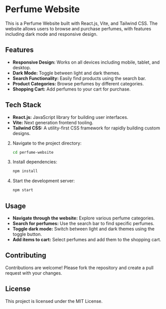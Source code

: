 # Perfume Website

This is a Perfume Website built with React.js, Vite, and Tailwind CSS. The website allows users to browse and purchase perfumes, with features including dark mode and responsive design.

## Features

- **Responsive Design:** Works on all devices including mobile, tablet, and desktop.
- **Dark Mode:** Toggle between light and dark themes.
- **Search Functionality:** Easily find products using the search bar.
- **Product Categories:** Browse perfumes by different categories.
- **Shopping Cart:** Add perfumes to your cart for purchase.

## Tech Stack

- **React.js:** JavaScript library for building user interfaces.
- **Vite:** Next generation frontend tooling.
- **Tailwind CSS:** A utility-first CSS framework for rapidly building custom designs.

 
2. Navigate to the project directory:
    ```bash
    cd perfume-website
    ```
3. Install dependencies:
    ```bash
    npm install
    ```
4. Start the development server:
    ```bash
    npm start
    ```


## Usage

- **Navigate through the website:** Explore various perfume categories.
- **Search for perfumes:** Use the search bar to find specific perfumes.
- **Toggle dark mode:** Switch between light and dark themes using the toggle button.
- **Add items to cart:** Select perfumes and add them to the shopping cart.

## Contributing

Contributions are welcome! Please fork the repository and create a pull request with your changes.

## License

This project is licensed under the MIT License.
